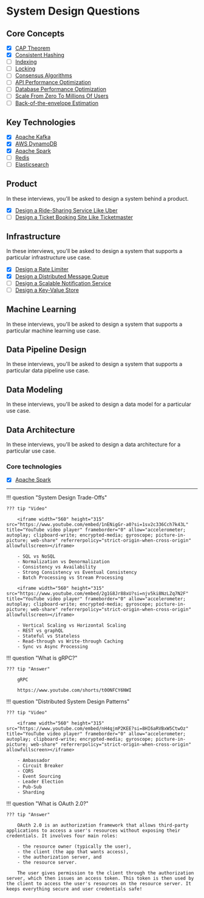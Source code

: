 # System Design Questions

## Core Concepts

- [x] [CAP Theorem](./cap.md)
- [x] [Consistent Hashing](./consistent-hashing.md)
- [ ] [Indexing](./indexing.md)
- [ ] [Locking](./locking.md)
- [ ] [Consensus Algorithms](./consensus-algorithms.md)
- [ ] [API Performance Optimization](./api-perf-opt.md)
- [ ] [Database Performance Optimization](./db-perf-opt.md)
- [ ] [Scale From Zero To Millions Of Users](https://bytebytego.com/courses/system-design-interview/scale-from-zero-to-millions-of-users)
- [ ] [Back-of-the-envelope Estimation](https://bytebytego.com/courses/system-design-interview/back-of-the-envelope-estimation)

## Key Technologies

- [x] [Apache Kafka](./kafka.md)
- [x] [AWS DynamoDB](./dynamodb.md)
- [x] [Apache Spark](./spark.md)
- [ ] [Redis](./redis.md)
- [ ] [Elasticsearch](./elasticsearch.md)

## Product

In these interviews, you'll be asked to design a system behind a product.

- [x] [Design a Ride-Sharing Service Like Uber](./ride-sharing-service.md)
- [ ] [Design a Ticket Booking Site Like Ticketmaster](./ticket-booking-site.md)

## Infrastructure

In these interviews, you'll be asked to design a system that supports a particular infrastructure use case.

- [x] [Design a Rate Limiter](./rate-limiter.md)
- [x] [Design a Distributed Message Queue](./distributed-message-queue.md)
- [ ] [Design a Scalable Notification Service](./notification-service.md)
- [ ] [Design a Key-Value Store](./key-value-store.md)

## Machine Learning

In these interviews, you'll be asked to design a system that supports a particular machine learning use case.

## Data Pipeline Design

In these interviews, you'll be asked to design a system that supports a particular data pipeline use case.

## Data Modeling

In these interviews, you'll be asked to design a data model for a particular use case.

## Data Architecture

In these interviews, you'll be asked to design a data architecture for a particular use case.

### Core technologies

- [x] [Apache Spark](./spark.md)

---


!!! question "System Design Trade-Offs"

    ??? tip "Video"

        <iframe width="560" height="315" src="https://www.youtube.com/embed/1nENigGr-a0?si=1sv2c336Cch7k43L" title="YouTube video player" frameborder="0" allow="accelerometer; autoplay; clipboard-write; encrypted-media; gyroscope; picture-in-picture; web-share" referrerpolicy="strict-origin-when-cross-origin" allowfullscreen></iframe>

        - SQL vs NoSQL
        - Normalization vs Denormalization
        - Consistency vs Availability
        - Strong Consistency vs Eventual Consistency
        - Batch Processing vs Stream Processing

        <iframe width="560" height="315" src="https://www.youtube.com/embed/2g1G8Jr88xU?si=njv5ki8NzLZq7N2F" title="YouTube video player" frameborder="0" allow="accelerometer; autoplay; clipboard-write; encrypted-media; gyroscope; picture-in-picture; web-share" referrerpolicy="strict-origin-when-cross-origin" allowfullscreen></iframe>
        
        - Vertical Scaling vs Horizontal Scaling
        - REST vs graphQL
        - Stateful vs Stateless
        - Read-through vs Write-through Caching
        - Sync vs Async Processing


!!! question "What is gRPC?"

    ??? tip "Answer"

        gRPC

        https://www.youtube.com/shorts/t0ONFCY6NWI


!!! question "Distributed System Design Patterns"

    ??? tip "Video"

        <iframe width="560" height="315" src="https://www.youtube.com/embed/nH4qjmP2KEE?si=8HI6aRVBxW5CtwOz" title="YouTube video player" frameborder="0" allow="accelerometer; autoplay; clipboard-write; encrypted-media; gyroscope; picture-in-picture; web-share" referrerpolicy="strict-origin-when-cross-origin" allowfullscreen></iframe>

        - Ambassador
        - Circuit Breaker
        - CQRS
        - Event Sourcing
        - Leader Election
        - Pub-Sub
        - Sharding

!!! question "What is OAuth 2.0?"

    ??? tip "Answer"

        OAuth 2.0 is an authorization framework that allows third-party applications to access a user's resources without exposing their credentials. It involves four main roles:
        
        - the resource owner (typically the user),
        - the client (the app that wants access),
        - the authorization server, and
        - the resource server.
        
        The user gives permission to the client through the authorization server, which then issues an access token. This token is then used by the client to access the user's resources on the resource server. It keeps everything secure and user credentials safe!
